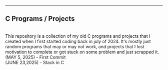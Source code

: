------------------
C Programs / Projects
------------------
<br>
This repository is a collection of my old C programs and projects that I created when I first started coding back in july of 2024. It's mostly just random programs that may or may not work, and projects that I lost motivation to complete or got stuck on some problem and just scrapped it.
<br>
(MAY 5, 2025) - First Commit  
<br>
(JUNE 23,2025) - Stack in C
